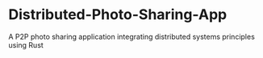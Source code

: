 # Distributed-Photo-Sharing-App
A  P2P photo sharing application integrating distributed systems principles using Rust

